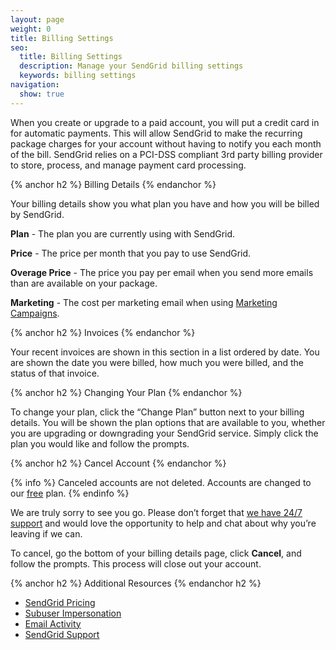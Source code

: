 ```yaml
---
layout: page
weight: 0
title: Billing Settings
seo:
  title: Billing Settings
  description: Manage your SendGrid billing settings
  keywords: billing settings
navigation:
  show: true
---
```


When you create or upgrade to a paid account, you will put a credit card in for automatic payments. This will allow SendGrid to make the recurring package charges for your account without having to notify you each month of the bill. SendGrid relies on a PCI-DSS compliant 3rd party billing provider to store, process, and manage payment card processing.

{% anchor h2 %}
Billing Details
{% endanchor %}

Your billing details show you what plan you have and how you will be billed by SendGrid.

**Plan** - The plan you are currently using with SendGrid.

**Price** - The price per month that you pay to use SendGrid.

**Overage Price** - The price you pay per email when you send more emails than are available on your package.

**Marketing** - The cost per marketing email when using [Marketing Campaigns]({{root_url}}/User_Guide/Marketing_Campaigns/index.html).

{% anchor h2 %}
Invoices
{% endanchor %}

Your recent invoices are shown in this section in a list ordered by date. You are shown the date you were billed, how much you were billed, and the status of that invoice.

{% anchor h2 %}
Changing Your Plan
{% endanchor %}

To change your plan, click the “Change Plan” button next to your billing details. You will be shown the plan options that are available to you, whether you are upgrading or downgrading your SendGrid service. Simply click the plan you would like and follow the prompts.

{% anchor h2 %}
Cancel Account
{% endanchor %}

{% info %}
Canceled accounts are not deleted. Accounts are changed to our [free]({{site.site_url}}/free?mc=SendGrid%20Documentation) plan.
{% endinfo %}

We are truly sorry to see you go. Please don’t forget that [we have 24/7 support]({{site.support_url}}) and would love the opportunity to help and chat about why you’re leaving if we can.

To cancel, go the bottom of your billing details page, click **Cancel**, and follow the prompts. This process will close out your account.

{% anchor h2 %}
Additional Resources
{% endanchor h2 %}

- [SendGrid Pricing]({{site.site_url}}/pricing/)
- [Subuser Impersonation]({{root_url}}/User_Guide/Settings/Subusers/impersonation.html)
- [Email Activity]({{root_url}}/User_Guide/email_activity.html)
- [SendGrid Support]({{site.support_url}})



